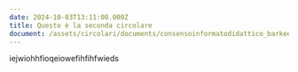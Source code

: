 ```yaml
---
date: 2024-10-03T13:11:00.000Z
title: Questo è la seconda circolare
document: /assets/circolari/documents/consensoinformatodidattico_barkee-bay.pdf
---
```

iejwiohhfioqeiowefihfihfwieds
